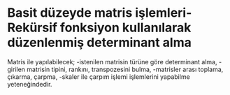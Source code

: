 # Basit düzeyde matris işlemleri- Rekürsif fonksiyon kullanılarak düzenlenmiş determinant alma

Matris ile yapılabilecek;
-istenilen matrisin türüne göre determinant alma,
-girilen matrisin tipini, rankını, transpozesini bulma,
-matrisler arası toplama, çıkarma, çarpma,
-skaler ile çarpım işlemi
işlemlerini yapabilme yeteneğindedir.
